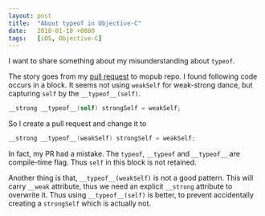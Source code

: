 ```yaml
---
layout: post
title:  "About typeof in Objective-C"
date:   2018-01-18 +0800
tags:   [iOS, Objective-C]
---
```


I want to share something about my misunderstanding about `typeof`.

The story goes from my [pull request](https://github.com/mopub/mopub-ios-sdk/pull/209) to mopub repo.
I found following code occurs in a block. 
It seems not using `weakSelf` for weak-strong dance, but capturing `self` by the `__typeof__(self)`.

```swift
__strong __typeof__(self) strongSelf = weakSelf;
```

So I create a pull request and change it to

```swift
__strong __typeof__(weakSelf) strongSelf = weakSelf;
```

In fact, my PR had a mistake. The `typeof`, `__typeof` and `__typeof__` are compile-time flag. Thus `self` in this block is not retained.

Another thing is that, `__typeof__(weakSelf)` is not a good pattern.
This will carry `__weak` attribute, thus we need an explicit `__strong` attribute to overwrite it.
Thus using `__typeof__(self)` is better, to prevent accidentally creating a `strongSelf` which is actually not.
